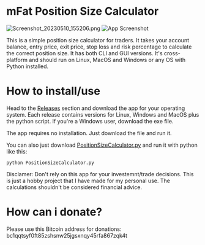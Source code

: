 # mFat Position Size Calculator
![Screenshot_20230510_155206.png](https://github.com/mfat/qtpositioncalc/blob/8764ec95524a6026b58c33adc6da0c2f1715c9d9/Screenshot_20230510_155206.png)
![App Screenshot](https://github.com/mfat/qtpositioncalc/blob/2a50b1530f3175e00a30d9fe9c19d0a10cb30bbd/Screenshot.png)


This is a simple position size calculator for traders.
It takes your account balance, entry price, exit price, stop loss and risk percentage to calculate the correct position size. 
It has both CLI and GUI versions. It's cross-platform and should run on Linux, MacOS and Windows or any OS with Python installed.

# How to install/use

Head to the [Releases](https://github.com/mfat/qtpositioncalc/releases) section and download the app for your operating system. Each release contains versions for Linux, Windows and MacOS plus the python script. If you're a Windows user, download the exe file.

The app requires no installation. Just download the file and run it.


You can also just download [PositionSizeCalculator.py](https://github.com/mfat/qtpositioncalc/releases/download/0.1/PositionSizeCalculator.py) and run it with python like this:
```
python PositionSizeCalculator.py
```
Disclamer: Don't rely on this app for your investemnt/trade decisions. This is just a hobby project that I have made for my personal use. The calculations shouldn't be considered financial advice. 



# How can i donate?
Please use this Bitcoin address for donations:
bc1qqtsyf0ft85zshsnw25jgsxnqy45rfa867zqk4t

